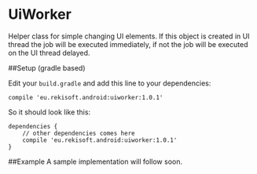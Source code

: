 UiWorker
========

Helper class for simple changing UI elements. If this object is created in UI thread the job will be
executed immediately, if not the job will be executed on the UI thread delayed.

##Setup (gradle based)

Edit your `build.gradle` and add this line to your dependencies:

    compile 'eu.rekisoft.android:uiworker:1.0.1'

So it should look like this:

    dependencies {
        // other dependencies comes here
        compile 'eu.rekisoft.android:uiworker:1.0.1'
    }

##Example
A sample implementation will follow soon.